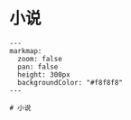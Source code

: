 # 小说

```markmap
---
markmap:
  zoom: false
  pan: false
  height: 300px
  backgroundColor: "#f8f8f8"
---

# 小说
```
